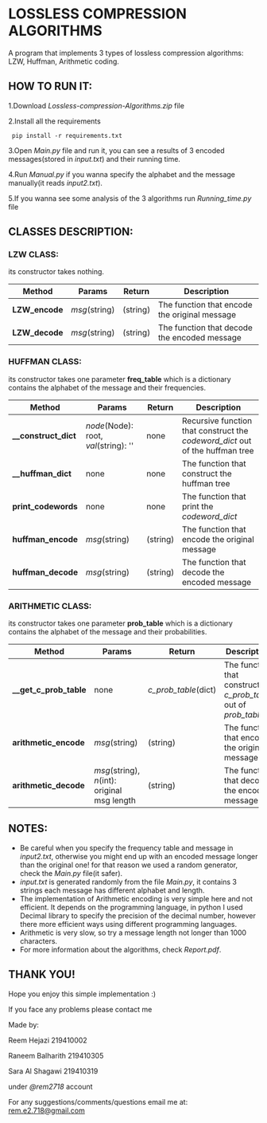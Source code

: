 # LOSSLESS COMPRESSION ALGORITHMS

A program that implements 3 types of lossless compression algorithms: LZW, Huffman, Arithmetic coding.

## HOW TO RUN IT:

1.Download _Lossless-compression-Algorithms.zip_ file

2.Install all the requirements

```
 pip install -r requirements.txt
```

3.Open _Main.py_ file and run it, you can see a results of 3 encoded messages(stored in _input.txt_) and their running time.

4.Run _Manual.py_ if you wanna specify the alphabet and the message manually(it reads _input2.txt_).

5.If you wanna see some analysis of the 3 algorithms run _Running_time.py_ file

## CLASSES DESCRIPTION:

### LZW CLASS:

its constructor takes nothing.

| Method         | Params        | Return   | Description                                   |
| -------------- | ------------- | -------- | --------------------------------------------- |
| **LZW_encode** | _msg_(string) | (string) | The function that encode the original message |
| **LZW_decode** | _msg_(string) | (string) | The function that decode the encoded message  |

### HUFFMAN CLASS:

its constructor takes one parameter **freq_table** which is a dictionary contains the alphabet of the message and their frequencies.

| Method                 | Params                                | Return   | Description                                                                   |
| ---------------------- | ------------------------------------- | -------- | ----------------------------------------------------------------------------- |
| **\_\_construct_dict** | _node_(Node): root, _val_(string): '' | none     | Recursive function that construct the _codeword_dict_ out of the huffman tree |
| **\_\_huffman_dict**   | none                                  | none     | The function that construct the huffman tree                                  |
| **print_codewords**    | none                                  | none     | The function that print the _codeword_dict_                                   |
| **huffman_encode**     | _msg_(string)                         | (string) | The function that encode the original message                                 |
| **huffman_decode**     | _msg_(string)                         | (string) | The function that decode the encoded message                                  |

### ARITHMETIC CLASS:

its constructor takes one parameter **prob_table** which is a dictionary contains the alphabet of the message and their probabilities.

| Method                   | Params                                       | Return               | Description                                                    |
| ------------------------ | -------------------------------------------- | -------------------- | -------------------------------------------------------------- |
| **\_\_get_c_prob_table** | none                                         | _c_prob_table_(dict) | The function that construct _c_prob_table_ out of _prob_table_ |
| **arithmetic_encode**    | _msg_(string)                                | (string)             | The function that encode the original message                  |
| **arithmetic_decode**    | _msg_(string), _n_(int): original msg length | (string)             | The function that decode the encoded message                   |

## NOTES:

- Be careful when you specify the frequency table and message in _input2.txt_, otherwise you might end up with an encoded message longer than the original one! for that reason we used a random generator, check the _Main.py_ file(it safer).
- _input.txt_ is generated randomly from the file _Main.py_, it contains 3 strings each message has different alphabet and length.
- The implementation of Arithmetic encoding is very simple here and not efficient. It depends on the programming language, in python I used Decimal library to specify the precision of the decimal number, however there more efficient ways using different programming languages.
- Arithmetic is very slow, so try a message length not longer than 1000 characters.
- For more information about the algorithms, check _Report.pdf_.

## THANK YOU!

Hope you enjoy this simple implementation :)

If you face any problems please contact me

Made by:

Reem Hejazi 219410002

Raneem Balharith 219410305

Sara Al Shagawi 219410319

under _@rem2718_ account

For any suggestions/comments/questions email me at: rem.e2.718@gmail.com
